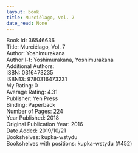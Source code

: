 ```yaml
---
layout: book
title: Murciélago, Vol. 7
date_read: None
---
```


Book Id: 36546636<br />
Title: Murciélago, Vol. 7<br />
Author: Yoshimurakana<br />
Author l-f: Yoshimurakana, Yoshimurakana<br />
Additional Authors: <br />
ISBN: 0316473235<br />
ISBN13: 9780316473231<br />
My Rating: 0<br />
Average Rating: 4.31<br />
Publisher: Yen Press<br />
Binding: Paperback<br />
Number of Pages: 224<br />
Year Published: 2018<br />
Original Publication Year: 2016<br />
Date Added: 2019/10/21<br />
Bookshelves: kupka-wstydu<br />
Bookshelves with positions: kupka-wstydu (#452)<br />

